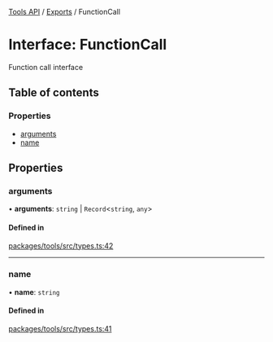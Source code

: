 <!-- 
 ⚠️  AUTO-GENERATED FILE - DO NOT EDIT MANUALLY
 This file is automatically generated by scripts/docs-generator.js
 To make changes, edit the source TypeScript files or update the generator script
-->

[Tools API](../../) / [Exports](../modules) / FunctionCall

# Interface: FunctionCall

Function call interface

## Table of contents

### Properties

- [arguments](FunctionCall#arguments)
- [name](FunctionCall#name)

## Properties

### arguments

• **arguments**: `string` \| `Record`\<`string`, `any`\>

#### Defined in

[packages/tools/src/types.ts:42](https://github.com/woojubb/robota/blob/89842967edeeb7f25153b1e33bdb8662b56d56c4/packages/tools/src/types.ts#L42)

___

### name

• **name**: `string`

#### Defined in

[packages/tools/src/types.ts:41](https://github.com/woojubb/robota/blob/89842967edeeb7f25153b1e33bdb8662b56d56c4/packages/tools/src/types.ts#L41)
